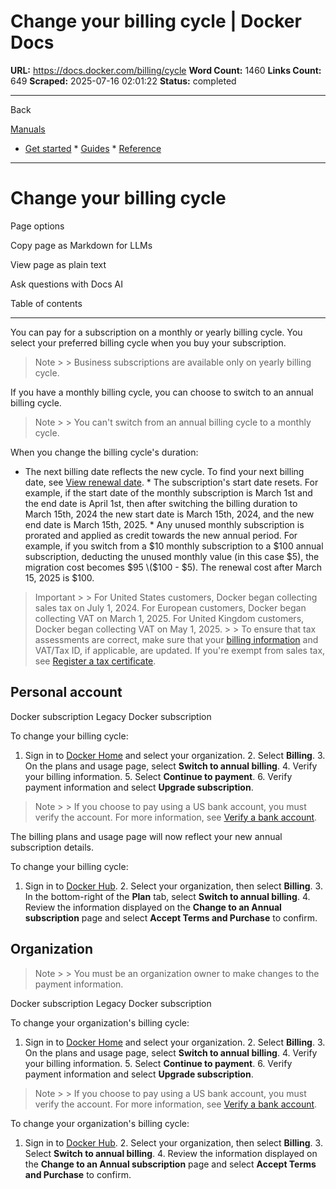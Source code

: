 # Change your billing cycle | Docker Docs

**URL:** https://docs.docker.com/billing/cycle
**Word Count:** 1460
**Links Count:** 649
**Scraped:** 2025-07-16 02:01:22
**Status:** completed

---

Back

[Manuals](https://docs.docker.com/manuals/)

  * [Get started](https://docs.docker.com/get-started/)   * [Guides](https://docs.docker.com/guides/)   * [Reference](https://docs.docker.com/reference/)

* * *

# Change your billing cycle

Page options

Copy page as Markdown for LLMs

View page as plain text

Ask questions with Docs AI

Table of contents

* * *

You can pay for a subscription on a monthly or yearly billing cycle. You select your preferred billing cycle when you buy your subscription.

> Note >  > Business subscriptions are available only on yearly billing cycle.

If you have a monthly billing cycle, you can choose to switch to an annual billing cycle.

> Note >  > You can't switch from an annual billing cycle to a monthly cycle.

When you change the billing cycle's duration:

  * The next billing date reflects the new cycle. To find your next billing date, see [View renewal date](https://docs.docker.com/billing/history/#view-renewal-date).   * The subscription's start date resets. For example, if the start date of the monthly subscription is March 1st and the end date is April 1st, then after switching the billing duration to March 15th, 2024 the new start date is March 15th, 2024, and the new end date is March 15th, 2025.   * Any unused monthly subscription is prorated and applied as credit towards the new annual period. For example, if you switch from a $10 monthly subscription to a $100 annual subscription, deducting the unused monthly value \(in this case $5\), the migration cost becomes $95 \($100 - $5\). The renewal cost after March 15, 2025 is $100.

> Important >  > For United States customers, Docker began collecting sales tax on July 1, 2024. For European customers, Docker began collecting VAT on March 1, 2025. For United Kingdom customers, Docker began collecting VAT on May 1, 2025. >  > To ensure that tax assessments are correct, make sure that your [billing information](https://docs.docker.com/billing/details/) and VAT/Tax ID, if applicable, are updated. If you're exempt from sales tax, see [Register a tax certificate](https://docs.docker.com/billing/tax-certificate/).

## Personal account

Docker subscription  Legacy Docker subscription

To change your billing cycle:

  1. Sign in to [Docker Home](https://app.docker.com/) and select your organization.   2. Select **Billing**.   3. On the plans and usage page, select **Switch to annual billing**.   4. Verify your billing information.   5. Select **Continue to payment**.   6. Verify payment information and select **Upgrade subscription**.

> Note >  > If you choose to pay using a US bank account, you must verify the account. For more information, see [Verify a bank account](https://docs.docker.com/billing/payment-method/#verify-a-bank-account).

The billing plans and usage page will now reflect your new annual subscription details.

To change your billing cycle:

  1. Sign in to [Docker Hub](https://hub.docker.com).   2. Select your organization, then select **Billing**.   3. In the bottom-right of the **Plan** tab, select **Switch to annual billing**.   4. Review the information displayed on the **Change to an Annual subscription** page and select **Accept Terms and Purchase** to confirm.

## Organization

> Note >  > You must be an organization owner to make changes to the payment information.

Docker subscription  Legacy Docker subscription

To change your organization's billing cycle:

  1. Sign in to [Docker Home](https://app.docker.com/) and select your organization.   2. Select **Billing**.   3. On the plans and usage page, select **Switch to annual billing**.   4. Verify your billing information.   5. Select **Continue to payment**.   6. Verify payment information and select **Upgrade subscription**.

> Note >  > If you choose to pay using a US bank account, you must verify the account. For more information, see [Verify a bank account](https://docs.docker.com/billing/payment-method/#verify-a-bank-account).

To change your organization's billing cycle:

  1. Sign in to [Docker Hub](https://hub.docker.com).   2. Select your organization, then select **Billing**.   3. Select **Switch to annual billing**.   4. Review the information displayed on the **Change to an Annual subscription** page and select **Accept Terms and Purchase** to confirm.